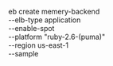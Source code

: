 

eb create memery-backend \
--elb-type application \
--enable-spot \
--platform "ruby-2.6-(puma)" \
--region us-east-1 \
--sample